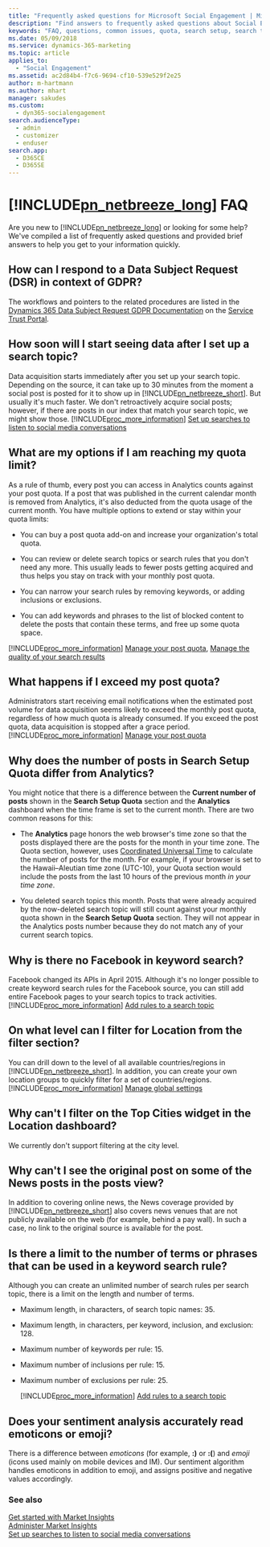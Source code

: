 ```yaml
---
title: "Frequently asked questions for Microsoft Social Engagement | Microsoft Docs"
description: "Find answers to frequently asked questions about Social Engagement."
keywords: "FAQ, questions, common issues, quota, search setup, search topics"
ms.date: 05/09/2018
ms.service: dynamics-365-marketing
ms.topic: article
applies_to: 
  - "Social Engagement"
ms.assetid: ac2d84b4-f7c6-9694-cf10-539e529f2e25
author: m-hartmann
ms.author: mhart
manager: sakudes
ms.custom: 
  - dyn365-socialengagement
search.audienceType: 
  - admin
  - customizer
  - enduser
search.app: 
  - D365CE
  - D365SE
---
```


# [!INCLUDE[pn_netbreeze_long](../includes/pn-social-engagement-long.md)] FAQ

Are you new to [!INCLUDE[pn_netbreeze_long](../includes/pn-social-engagement-long.md)] or looking for some help? We've compiled a list of frequently asked questions and provided brief answers to help you get to your information quickly.  

## How can I respond to a Data Subject Request (DSR) in context of GDPR?

The workflows and pointers to the related procedures are listed in the [Dynamics 365 Data Subject Request GDPR Documentation](https://servicetrust.microsoft.com/ViewPage/TrustDocuments?command=Download&downloadType=Document&downloadId=24330ae4-fb40-4e2c-9970-354d1ffc03e8&docTab=6d000410-c9e9-11e7-9a91-892aae8839ad_DSR) on the [Service Trust Portal](https://servicetrust.microsoft.com/). 
  
## How soon will I start seeing data after I set up a search topic? 
 
Data acquisition starts immediately after you set up your search topic. Depending on the source, it can take up to 30 minutes from the moment a social post is posted for it to show up in [!INCLUDE[pn_netbreeze_short](../includes/pn-social-engagement-short.md)]. But usually it's much faster. We don't retroactively acquire social posts; however, if there are posts in our index that match your search topic, we might show those. [!INCLUDE[proc_more_information](../includes/proc-more-information.md)] [Set up searches to listen to social media conversations](set-up-searches.md)  
  
## What are my options if I am reaching my quota limit?
  
As a rule of thumb, every post you can access in Analytics counts against your post quota. If a post that was published in the current calendar month is removed from Analytics, it's also deducted from the quota usage of the current month. You have multiple options to extend or stay within your quota limits:  
  
-   You can buy a post quota add-on and increase your organization's total quota.  
  
-   You can review or delete search topics or search rules that you don't need any more. This usually leads to fewer posts getting acquired and thus helps you stay on track with your monthly post quota.  
  
-   You can narrow your search rules by removing keywords, or adding inclusions or exclusions.  
  
-   You can add keywords and phrases to the list of blocked content to delete the posts that contain these terms, and free up some quota space.  
  
[!INCLUDE[proc_more_information](../includes/proc-more-information.md)] [Manage your post quota](manage-post-quota.md), [Manage the quality of your search results](search-results-quality.md)  
  
## What happens if I exceed my post quota?
  
Administrators start receiving email notifications when the estimated post volume for data acquisition seems likely to exceed the monthly post quota, regardless of how much quota is already consumed. If you exceed the post quota, data acquisition is stopped after a grace period. [!INCLUDE[proc_more_information](../includes/proc-more-information.md)] [Manage your post quota](manage-post-quota.md)  

## Why does the number of posts in Search Setup Quota differ from Analytics?

You might notice that there is a difference between the **Current number of posts** shown in the **Search Setup Quota** section and the **Analytics** dashboard when the time frame is set to the current month. There are two common reasons for this:
- The **Analytics** page honors the web browser's time zone so that the posts displayed there are the posts for the month in your time zone. The Quota section, however, uses [Coordinated Universal Time](https://en.wikipedia.org/wiki/Coordinated_Universal_Time) to calculate the number of posts for the month. For example, if your browser is set to the Hawaii–Aleutian time zone (UTC-10), your Quota section would include the posts from the last 10 hours of the previous month _in your time zone_.

- You deleted search topics this month. Posts that were already acquired by the now-deleted search topic will still count against your monthly quota shown in the **Search Setup Quota** section. They will not appear in the Analytics posts number because they do not match any of your current search topics.
  
## Why is there no Facebook in keyword search?  

Facebook changed its APIs in April 2015. Although it's no longer possible to create keyword search rules for the Facebook source, you can still add entire Facebook pages to your search topics to track activities. [!INCLUDE[proc_more_information](../includes/proc-more-information.md)] [Add rules to a search topic](add-rules-search-topic.md)  
  
## On what level can I filter for Location from the filter section? 
 
You can drill down to the level of all available countries/regions in [!INCLUDE[pn_netbreeze_short](../includes/pn-social-engagement-short.md)]. In addition, you can create your own location groups to quickly filter for a set of countries/regions. [!INCLUDE[proc_more_information](../includes/proc-more-information.md)] [Manage global settings](manage-global-settings.md)  
  
## Why can't I filter on the Top Cities widget in the Location dashboard?
  
We currently don't support filtering at the city level.  
  
## Why can't I see the original post on some of the News posts in the posts view?  

In addition to covering online news, the News coverage provided by [!INCLUDE[pn_netbreeze_short](../includes/pn-social-engagement-short.md)] also covers news venues that are not publicly available on the web (for example, behind a pay wall). In such a case, no link to the original source is available for the post.  
  
## Is there a limit to the number of terms or phrases that can be used in a keyword search rule?  

Although you can create an unlimited number of search rules per search topic, there is a limit on the length and number of terms.  
  
- Maximum length, in characters, of search topic names: 35.  
  
- Maximum length, in characters, per keyword, inclusion, and exclusion: 128.  
  
- Maximum number of keywords per rule: 15.  
  
- Maximum number of inclusions per rule: 15.  
  
- Maximum number of exclusions per rule: 25.  
  
  [!INCLUDE[proc_more_information](../includes/proc-more-information.md)] [Add rules to a search topic](add-rules-search-topic.md)  
  
## Does your sentiment analysis accurately read emoticons or emoji?  

There is a difference between *emoticons* (for example, **:)** or **:(**) and *emoji* (icons used mainly on mobile devices and IM). Our sentiment algorithm handles emoticons in addition to emoji, and assigns positive and negative values accordingly.  
  
### See also

 [Get started with Market Insights](get-started.md)   
 [Administer Market Insights](settings-administration.md)   
 [Set up searches to listen to social media conversations](set-up-searches.md)
 
